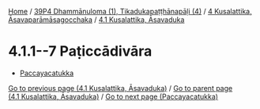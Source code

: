
[Home](/) / [39P4 Dhammānuloma (1), Tikadukapaṭṭhānapāḷi (4)](../../../39P4.md) / [4 Kusalattika, Āsavaparāmāsagocchaka](../../4.md) / [4.1 Kusalattika, Āsavaduka](../4.1.md)

# 4.1.1--7 Paṭiccādivāra

* [Paccayacatukka](4.1.1--7/Paccayacatukka.md)

[Go to previous page (4.1 Kusalattika, Āsavaduka)](../4.1.md) / [Go to parent page (4.1 Kusalattika, Āsavaduka)](../4.1.md) / [Go to next page (Paccayacatukka)](4.1.1--7/Paccayacatukka.md)


